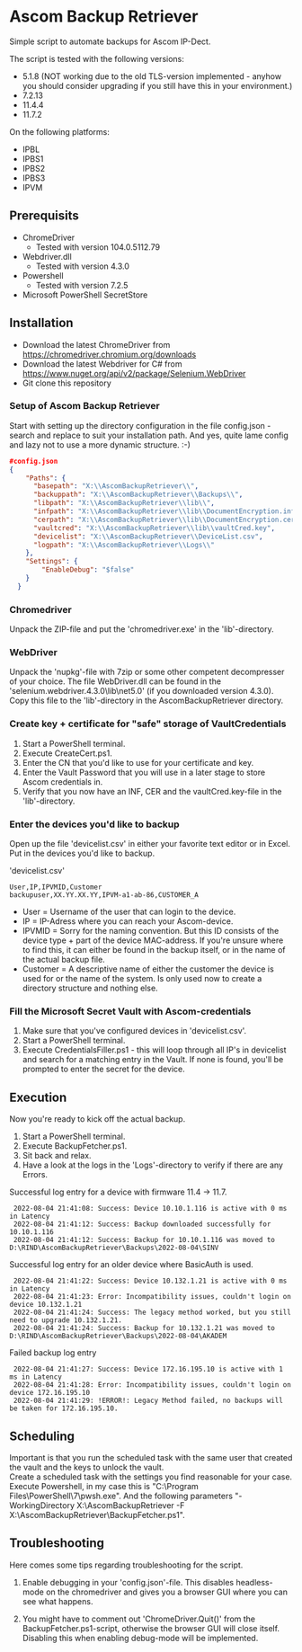 Ascom Backup Retriever
============

Simple script to automate backups for Ascom IP-Dect.

The script is tested with the following versions:

* 5.1.8 (NOT working due to the old TLS-version implemented - anyhow you should consider upgrading if you still have this in your environment.)
* 7.2.13
* 11.4.4
* 11.7.2

On the following platforms:

* IPBL
* IPBS1
* IPBS2
* IPBS3
* IPVM

Prerequisits
------------

* ChromeDriver
  * Tested with version 104.0.5112.79
* Webdriver.dll
  * Tested with version 4.3.0
* Powershell
  * Tested with version 7.2.5
* Microsoft PowerShell SecretStore



Installation
------------

* Download the latest ChromeDriver from <https://chromedriver.chromium.org/downloads>
* Download the latest Webdriver for C# from <https://www.nuget.org/api/v2/package/Selenium.WebDriver>
* Git clone this repository

### Setup of Ascom Backup Retriever ###

Start with setting up the directory configuration in the file config.json - search and replace to suit your installation path. And yes, quite lame config and lazy not to use a more dynamic structure. :-)<br>

~~~json
#config.json
{
    "Paths": {
      "basepath": "X:\\AscomBackupRetriever\\",
      "backuppath": "X:\\AscomBackupRetriever\\Backups\\",
      "libpath": "X:\\AscomBackupRetriever\\lib\\",
      "infpath": "X:\\AscomBackupRetriever\\lib\\DocumentEncryption.inf",
      "cerpath": "X:\\AscomBackupRetriever\\lib\\DocumentEncryption.cer",
      "vaultcred": "X:\\AscomBackupRetriever\\lib\\vaultCred.key",
      "devicelist": "X:\\AscomBackupRetriever\\DeviceList.csv",
      "logpath": "X:\\AscomBackupRetriever\\Logs\\"
    },
    "Settings": {
        "EnableDebug": "$false"
    }
  }
~~~

### Chromedriver ###

Unpack the ZIP-file and put the 'chromedriver.exe' in the 'lib'-directory.

### WebDriver ###

Unpack the 'nupkg'-file with 7zip or some other competent decompresser of your choice. The file WebDriver.dll can be found in the 'selenium.webdriver.4.3.0\lib\net5.0' (if you downloaded version 4.3.0). Copy this file to the 'lib'-directory in the AscomBackupRetriever directory.

### Create key + certificate for "safe" storage of VaultCredentials ###

1. Start a PowerShell terminal.
2. Execute CreateCert.ps1.
3. Enter the CN that you'd like to use for your certificate and key.
4. Enter the Vault Password that you will use in a later stage to store Ascom credentials in.
5. Verify that you now have an INF, CER and the vaultCred.key-file in the 'lib'-directory.

### Enter the devices you'd like to backup ###

Open up the file 'devicelist.csv' in either your favorite text editor or in Excel. <br> Put in the devices you'd like to backup.

'devicelist.csv'

~~~csv
User,IP,IPVMID,Customer
backupuser,XX.YY.XX.YY,IPVM-a1-ab-86,CUSTOMER_A
~~~

* User = Username of the user that can login to the device.
* IP = IP-Adress where you can reach your Ascom-device.
* IPVMID = Sorry for the naming convention. But this ID consists of the device type + part of the device MAC-address. If you're unsure where to find this, it can either be found in the backup itself, or in the name of the actual backup file.
* Customer = A descriptive name of either the customer the device is used for or the name of the system. Is only used now to create a directory structure and nothing else.

### Fill the Microsoft Secret Vault with Ascom-credentials ###

1. Make sure that you've configured devices in 'devicelist.csv'.
2. Start a PowerShell terminal.
3. Execute CredentialsFiller.ps1 - this will loop through all IP's in devicelist and search for a matching entry in the Vault. If none is found, you'll be prompted to enter the secret for the device.

Execution
------------

Now you're ready to kick off the actual backup.

1. Start a PowerShell terminal.
2. Execute BackupFetcher.ps1.
3. Sit back and relax.
4. Have a look at the logs in the 'Logs'-directory to verify if there are any Errors.

Successful log entry for a device with firmware 11.4 -> 11.7.

~~~log
 2022-08-04 21:41:08: Success: Device 10.10.1.116 is active with 0 ms in Latency
 2022-08-04 21:41:12: Success: Backup downloaded successfully for 10.10.1.116
 2022-08-04 21:41:12: Success: Backup for 10.10.1.116 was moved to D:\RIND\AscomBackupRetriever\Backups\2022-08-04\SINV
~~~

Successful log entry for an older device where BasicAuth is used.

~~~log
 2022-08-04 21:41:22: Success: Device 10.132.1.21 is active with 0 ms in Latency
 2022-08-04 21:41:23: Error: Incompatibility issues, couldn't login on device 10.132.1.21
 2022-08-04 21:41:24: Success: The legacy method worked, but you still need to upgrade 10.132.1.21.
 2022-08-04 21:41:24: Success: Backup for 10.132.1.21 was moved to D:\RIND\AscomBackupRetriever\Backups\2022-08-04\AKADEM
~~~

Failed backup log entry

~~~log
 2022-08-04 21:41:27: Success: Device 172.16.195.10 is active with 1 ms in Latency
 2022-08-04 21:41:28: Error: Incompatibility issues, couldn't login on device 172.16.195.10
 2022-08-04 21:41:29: !ERROR!: Legacy Method failed, no backups will be taken for 172.16.195.10.
~~~

Scheduling
------------

Important is that you run the scheduled task with the same user that created the vault and the keys to unlock the vault. <br>
Create a scheduled task with the settings you find reasonable for your case. Execute Powershell, in my case this is "C:\Program Files\PowerShell\7\pwsh.exe". And the following parameters "-WorkingDirectory X:\AscomBackupRetriever -F X:\AscomBackupRetriever\BackupFetcher.ps1".

Troubleshooting
------------

Here comes some tips regarding troubleshooting for the script.

1. Enable debugging in your 'config.json'-file. This disables headless-mode on the chromedriver and gives you a browser GUI where you can see what happens.

2. You might have to comment out 'ChromeDriver.Quit()' from the BackupFetcher.ps1-script, otherwise the browser GUI will close itself. Disabling this when enabling debug-mode will be implemented.

